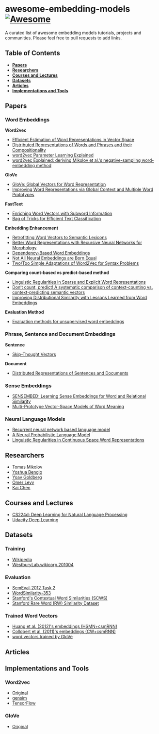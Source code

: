 # awesome-embedding-models[![Awesome](https://cdn.rawgit.com/sindresorhus/awesome/d7305f38d29fed78fa85652e3a63e154dd8e8829/media/badge.svg)](https://github.com/sindresorhus/awesome)
A curated list of awesome embedding models tutorials, projects and communities.
Please feel free to pull requests to add links.

## Table of Contents


* **[Papers](#papers)**
* **[Researchers](#researchers)**
* **[Courses and Lectures](#courses-and-lectures)**
* **[Datasets](#datasets)**
* **[Articles](#articles)**
* **[Implementations and Tools](#implementations-and-tools)**


## Papers
### Word Embeddings

**Word2vec**

* [Efficient Estimation of Word Representations in Vector Space](https://arxiv.org/abs/1301.3781)
* [Distributed Representations of Words and Phrases and their Compositionality](https://arxiv.org/abs/1310.4546)
* [word2vec Parameter Learning Explained](https://arxiv.org/abs/1411.2738)
* [word2vec Explained: deriving Mikolov et al.'s negative-sampling word-embedding method](https://arxiv.org/abs/1402.3722)

**GloVe**

* [GloVe: Global Vectors for Word Representation](http://nlp.stanford.edu/pubs/glove.pdf)
* [Improving Word Representations via Global Context and Multiple Word Prototypes](http://www.aclweb.org/anthology/P12-1092)

**FastText**

* [Enriching Word Vectors with Subword Information](https://arxiv.org/pdf/1607.04606v1.pdf)
* [Bag of Tricks for Efficient Text Classification](https://arxiv.org/pdf/1607.01759.pdf)

**Embedding Enhancement**

* [Retrofitting Word Vectors to Semantic Lexicons](https://arxiv.org/abs/1411.4166)
* [Better Word Representations with Recursive Neural Networks for Morphology](http://nlp.stanford.edu/~lmthang/data/papers/conll13_morpho.pdf)
* [Dependency-Based Word Embeddings](https://levyomer.files.wordpress.com/2014/04/dependency-based-word-embeddings-acl-2014.pdf)
* [Not All Neural Embeddings are Born Equal](https://arxiv.org/abs/1410.0718)
* [Two/Too Simple Adaptations of Word2Vec for Syntax Problems](http://www.cs.cmu.edu/~lingwang/papers/naacl2015.pdf)


**Comparing count-based vs predict-based method**

* [Linguistic Regularities in Sparse and Explicit Word Representations](https://www.cs.bgu.ac.il/~yoavg/publications/conll2014analogies.pdf)
* [Don’t count, predict! A systematic comparison of context-counting vs. context-predicting semantic vectors](http://www.aclweb.org/anthology/P14-1023)
* [Improving Distributional Similarity with Lessons Learned from Word Embeddings](http://www.aclweb.org/anthology/Q15-1016)


**Evaluation Method**

* [Evaluation methods for unsupervised word embeddings](http://www.aclweb.org/anthology/D15-1036)

### Phrase, Sentence and Document Embeddings

**Sentence**

* [Skip-Thought Vectors](https://arxiv.org/abs/1506.06726)

**Document**

* [Distributed Representations of Sentences and Documents](https://arxiv.org/abs/1405.4053)

### Sense Embeddings

* [SENSEMBED: Learning Sense Embeddings for Word and Relational Similarity](http://wwwusers.di.uniroma1.it/~navigli/pubs/ACL_2015_Iacobaccietal.pdf)
* [Multi-Prototype Vector-Space Models of Word Meaning](http://www.cs.utexas.edu/~ml/papers/reisinger.naacl-2010.pdf)

### Neural Language Models

* [Recurrent neural network based language model](http://www.fit.vutbr.cz/research/groups/speech/publi/2010/mikolov_interspeech2010_IS100722.pdf)
* [A Neural Probabilistic Language Model](http://www.jmlr.org/papers/volume3/bengio03a/bengio03a.pdf)
* [Linguistic Regularities in Continuous Space Word Representations](http://www.aclweb.org/anthology/N13-1090)

## Researchers

* [Tomas Mikolov](https://scholar.google.co.jp/citations?user=oBu8kMMAAAAJ&hl=en)
* [Yoshua Bengio](https://scholar.google.co.jp/citations?user=kukA0LcAAAAJ&hl=en)
* [Yoav Goldberg](https://scholar.google.co.jp/citations?user=0rskDKgAAAAJ&hl=en)
* [Omer Levy](https://scholar.google.co.jp/citations?user=PZVd2h8AAAAJ&hl=en)
* [Kai Chen](https://scholar.google.co.jp/citations?user=TKvd_Z4AAAAJ&hl=en)

## Courses and Lectures

* [CS224d: Deep Learning for Natural Language Processing](http://cs224d.stanford.edu/index.html)
* [Udacity Deep Learning](https://www.udacity.com/course/deep-learning--ud730)

## Datasets
### Training

* [Wikipedia](https://dumps.wikimedia.org/enwiki/)
* [WestburyLab.wikicorp.201004](http://www.socher.org/index.php/Main/ImprovingWordRepresentationsViaGlobalContextAndMultipleWordPrototypes)

### Evaluation

* [SemEval-2012 Task 2](https://www.cs.york.ac.uk/semeval-2012/task2.html)
* [WordSimilarity-353](http://www.cs.technion.ac.il/~gabr/resources/data/wordsim353/)
* [Stanford's Contextual Word Similarities (SCWS)](http://www.socher.org/index.php/Main/ImprovingWordRepresentationsViaGlobalContextAndMultipleWordPrototypes)
* [Stanford Rare Word (RW) Similarity Dataset](http://stanford.edu/~lmthang/morphoNLM/)

### Trained Word Vectors

* [Huang et al. (2012)'s embeddings (HSMN+csmRNN)](http://stanford.edu/~lmthang/morphoNLM/)
* [Collobert et al. (2011)'s embeddings (CW+csmRNN)](http://stanford.edu/~lmthang/morphoNLM/)
* [word vectors trained by GloVe](http://nlp.stanford.edu/projects/glove/)

## Articles

## Implementations and Tools
### Word2vec

* [Original](https://code.google.com/archive/p/word2vec/)
* [gensim](https://radimrehurek.com/gensim/models/word2vec.html)
* [TensorFlow](https://www.tensorflow.org/versions/r0.12/tutorials/word2vec/index.html)

### GloVe

* [Original](https://github.com/stanfordnlp/GloVe)

